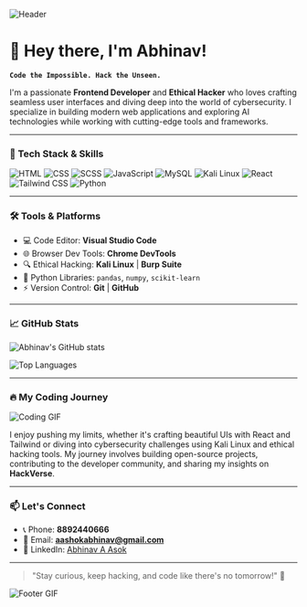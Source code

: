 ![Header](https://media.giphy.com/media/f3iwJFOVOwuy7K6FFw/giphy.gif)

# 👋 Hey there, I'm Abhinav!

**`Code the Impossible. Hack the Unseen.`**

I'm a passionate **Frontend Developer** and **Ethical Hacker** who loves crafting seamless user interfaces and diving deep into the world of cybersecurity. I specialize in building modern web applications and exploring AI technologies while working with cutting-edge tools and frameworks.

---

### 🚀 Tech Stack & Skills

![HTML](https://img.shields.io/badge/HTML5-E34F26?style=for-the-badge&logo=html5&logoColor=white)
![CSS](https://img.shields.io/badge/CSS3-1572B6?style=for-the-badge&logo=css3&logoColor=white)
![SCSS](https://img.shields.io/badge/SCSS-CC6699?style=for-the-badge&logo=sass&logoColor=white)
![JavaScript](https://img.shields.io/badge/JavaScript-F7DF1E?style=for-the-badge&logo=javascript&logoColor=black)
![MySQL](https://img.shields.io/badge/MySQL-4479A1?style=for-the-badge&logo=mysql&logoColor=white)
![Kali Linux](https://img.shields.io/badge/Kali_Linux-557C94?style=for-the-badge&logo=kalilinux&logoColor=white)
![React](https://img.shields.io/badge/React-61DAFB?style=for-the-badge&logo=react&logoColor=black)
![Tailwind CSS](https://img.shields.io/badge/Tailwind_CSS-38B2AC?style=for-the-badge&logo=tailwind-css&logoColor=white)
![Python](https://img.shields.io/badge/Python-3776AB?style=for-the-badge&logo=python&logoColor=white)

---

### 🛠️ Tools & Platforms

- 💻 Code Editor: **Visual Studio Code**
- 🌐 Browser Dev Tools: **Chrome DevTools**
- 🔍 Ethical Hacking: **Kali Linux** | **Burp Suite**
- 🐍 Python Libraries: `pandas`, `numpy`, `scikit-learn`
- ⚡ Version Control: **Git** | **GitHub**

---

### 📈 GitHub Stats

![Abhinav's GitHub stats](https://github-readme-stats.vercel.app/api?username=abhinav&show_icons=true&theme=radical)

![Top Languages](https://github-readme-stats.vercel.app/api/top-langs/?username=abhinav&layout=compact&theme=radical)

---

### 🔥 My Coding Journey

![Coding GIF](https://media.giphy.com/media/Ll22OhMLAlVDb8UQWe/giphy.gif)

I enjoy pushing my limits, whether it's crafting beautiful UIs with React and Tailwind or diving into cybersecurity challenges using Kali Linux and ethical hacking tools. My journey involves building open-source projects, contributing to the developer community, and sharing my insights on **HackVerse**.

---

### 📫 Let's Connect

- 📞 Phone: **8892440666**
- 📧 Email: **aashokabhinav@gmail.com**
- 💼 LinkedIn: [Abhinav A Asok](https://www.linkedin.com/in/abhinav-a-asok-ab8482235/)

---

> "Stay curious, keep hacking, and code like there's no tomorrow!" 🚀

![Footer GIF](https://media.giphy.com/media/du3J3cXyzhj75IOgvA/giphy.gif)


